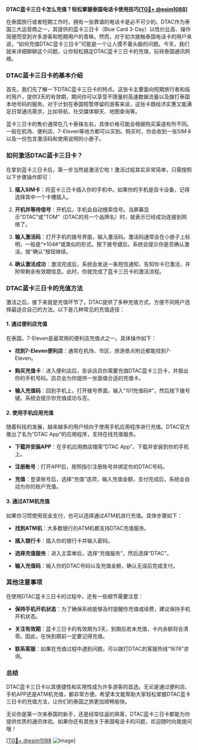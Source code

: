 **DTAC蓝卡三日卡怎么充值？轻松掌握泰国电话卡使用技巧[[TG💪+ @esim1088](https://t.me/s/esim1088)]**

在泰国旅行或者短期工作时，拥有一张靠谱的电话卡是必不可少的。DTAC作为泰国三大运营商之一，其提供的蓝卡三日卡（Blue Card 3-Day）以性价比高、操作简便而受到许多游客和短期用户的青睐。然而，对于初次接触泰国电话卡的用户来说，“如何充值DTAC蓝卡三日卡”可能是一个让人摸不着头脑的问题。今天，我们就来详细聊聊这个问题，让你轻松搞定DTAC蓝卡三日卡的充值，玩转泰国通讯网络。

### DTAC蓝卡三日卡的基本介绍

首先，我们先了解一下DTAC蓝卡三日卡的特点。这张卡主要面向短期旅行者和临时用户，提供3天的有效期，期间你可以享受不限量的高速数据流量以及拨打泰国本地号码的服务。对于计划在泰国短暂停留的游客来说，这张卡既经济实惠又能满足日常通讯需求，比如导航、社交媒体聊天、地图查询等。

蓝卡三日卡的售价通常在几十泰铢左右，具体价格可能会根据购买渠道有所不同。一般在机场、便利店、7-Eleven等地方都可以买到。购买时，你会收到一张SIM卡以及一份包含激活码和使用说明的小册子。

### 如何激活DTAC蓝卡三日卡？

在拿到蓝卡三日卡后，第一步当然是激活它啦！激活过程其实非常简单，只需按照以下步骤操作即可：

1. **插入SIM卡**：将蓝卡三日卡插入你的手机中。如果你的手机是双卡设备，记得选择其中一个卡槽插入。
   
2. **开机并等待信号**：开机后，手机会自动搜索信号。当屏幕显示“DTAC”或“TOM”（DTAC的另一个品牌名）时，就表示已经成功连接到网络了。

3. **输入激活码**：打开手机的拨号界面，输入激活码。激活码通常会在小册子上标明，一般是“*104#”或类似的形式。按下拨号键后，系统会提示你是否确认激活。按“确认”按钮继续。

4. **确认激活成功**：激活完成后，系统会发送一条短信通知，告知你卡已激活，并附带剩余有效期信息。此时，你就完成了蓝卡三日卡的激活流程。

### DTAC蓝卡三日卡的充值方法

激活之后，接下来就是充值环节了。DTAC提供了多种充值方式，方便不同用户选择最适合自己的方法。以下是几种常见的充值途径：

#### 1. 通过便利店充值

在泰国，7-Eleven是最常用的便利店充值点之一。具体操作如下：

- **找到7-Eleven便利店**：通常在机场、市区、旅游景点附近都能找到7-Eleven。
  
- **购买充值卡**：进入便利店后，告诉店员你需要充值DTAC蓝卡三日卡，并报出你的手机号码。店员会为你提供一张面值合适的充值卡。

- **输入充值码**：回到手机上，打开拨号界面，输入“*101*充值码#”，然后按下拨号键。系统会提示你充值成功与否。

#### 2. 使用手机应用充值

随着科技的发展，越来越多的用户倾向于使用手机应用程序进行充值。DTAC官方推出了名为“DTAC App”的应用程序，支持在线充值服务。

- **下载并安装APP**：在手机应用商店搜索“DTAC App”，下载并安装到你的手机上。

- **注册账号**：打开APP后，按照指引注册账号并绑定你的DTAC号码。

- **充值**：登录账号后，选择“充值”选项，输入充值金额，支付完成后，系统会自动为你的账户充值。

#### 3. 通过ATM机充值

如果你习惯使用现金支付，也可以选择通过ATM机进行充值。具体步骤如下：

- **找到ATM机**：大多数银行的ATM机都支持DTAC充值服务。

- **插入银行卡**：插入你的银行卡并输入密码。

- **选择充值服务**：进入主菜单后，选择“充值服务”，然后选择“DTAC”。

- **输入充值码**：输入你的DTAC号码以及充值金额，确认无误后完成支付。

### 其他注意事项

在使用DTAC蓝卡三日卡的过程中，还有一些细节需要注意：

- **保持手机开机状态**：为了确保系统能够及时提醒你充值或续费，建议保持手机开机状态。

- **关注有效期**：蓝卡三日卡的有效期为3天，到期后若未充值，卡内余额将会清零。因此，在快到期前一定要记得充值。

- **联系客服**：如果在充值过程中遇到问题，可以拨打DTAC的客服热线“1678”咨询。

### 总结

DTAC蓝卡三日卡以其便捷性和实用性成为许多游客的首选。无论是通过便利店、手机APP还是ATM机充值，都非常方便。希望本文能帮助大家轻松掌握DTAC蓝卡三日卡的充值方法，让你们的泰国之旅更加顺畅愉快。

无论你是第一次来泰国的新手，还是经常往返的熟客，DTAC蓝卡三日卡都能为你提供优质的通讯体验。如果你还有其他关于泰国电话卡的问题，欢迎随时向我提问哦！

[[TG💪+ @esim1088](https://t.me/s/esim1088) ![Image](https://i.postimg.cc/4NQfJmqS/Snipaste-2025-05-13-00-14-12.png)]